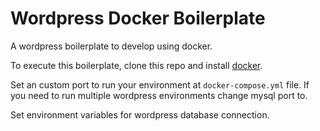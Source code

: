 # Wordpress Docker Boilerplate

A wordpress boilerplate to develop using docker.

To execute this boilerplate, clone this repo and install [docker](https://store.docker.com/search?type=edition&offering=community).

Set an custom port to run your environment at `docker-compose.yml` file. If you need to run multiple wordpress environments change mysql port to.

Set environment variables for wordpress database connection.